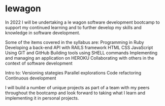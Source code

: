 # lewagon
In 2022 I will be undertaking a le wagon software development bootcamp to support my continued learning and to further develop my skills and knowledge in software development.

Some of the items covered in the syllabus are:
Programming in Ruby
Developing a back-end API with RAILS framework
HTML
CSS
JavaScript
Using GIT and GitHub 
Building tools using SHELL commands
Implementing and managing an application on HEROKU
Collaborating with others in the context of software development

Intro to:
Versioning stategies
Parallel explorations
Code refactoring
Continuous development

I will build a number of unique projects as part of a team with my peers throughout the bootcamp and look forward to taking what I learn and implementing it in personal projects.
